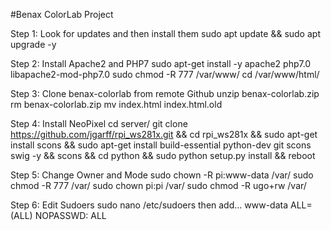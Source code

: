 #Benax ColorLab Project

Step 1: Look for updates and then install them
sudo apt update && sudo apt upgrade -y

Step 2: Install Apache2 and PHP7
sudo apt-get install -y apache2 php7.0 libapache2-mod-php7.0
sudo chmod -R 777 /var/www/
cd /var/www/html/

Step 3: Clone benax-colorlab from remote Github
unzip benax-colorlab.zip 
rm benax-colorlab.zip 
mv index.html index.html.old



Step 4: Install NeoPixel
cd server/
git clone https://github.com/jgarff/rpi_ws281x.git && cd rpi_ws281x && sudo apt-get install scons && sudo apt-get install build-essential python-dev git scons swig -y && scons && cd python && sudo python setup.py install && reboot


Step 5: Change Owner and Mode
sudo chown -R pi:www-data /var/
sudo chmod -R 777 /var/
sudo chown pi:pi /var/
sudo chmod -R ugo+rw /var/ 


Step 6: Edit Sudoers
sudo nano /etc/sudoers
then add...
www-data ALL=(ALL) NOPASSWD: ALL

